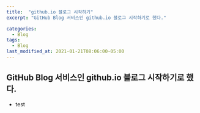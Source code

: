 ```yaml
---
title:  "github.io 블로그 시작하기"
excerpt: "GitHub Blog 서비스인 github.io 블로그 시작하기로 했다."

categories:
  - Blog
tags:
  - Blog
last_modified_at: 2021-01-21T08:06:00-05:00
---
```



## GitHub Blog 서비스인 github.io 블로그 시작하기로 했다. 
* test
